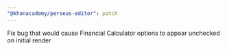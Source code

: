 ```yaml
---
"@khanacademy/perseus-editor": patch
---
```


Fix bug that would cause Financial Calculator options to appear unchecked on initial render
